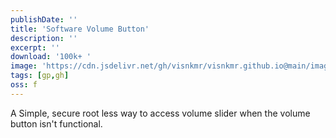 ```yaml
---
publishDate: ''
title: 'Software Volume Button'
description: ''
excerpt: ''
download: '100k+ '
image: 'https://cdn.jsdelivr.net/gh/visnkmr/visnkmr.github.io@main/images'
tags: [gp,gh]
oss: f
---
```


A Simple, secure root less way to access volume slider when the volume button isn't functional.